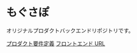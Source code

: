 # もぐさぽ

オリジナルプロダクトバックエンドリポジトリです。

[プロダクト要件定義](https://github.com/shihoin2/OriginalProduct)
[フロントエンド URL](https://github.com/shihoin2/Front-OriginalProduct)
